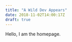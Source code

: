 ```yaml
---
title: "A Wild Dev Appears"
date: 2018-11-02T14:00:17Z
draft: true
---
```


Hello, I am the homepage.
